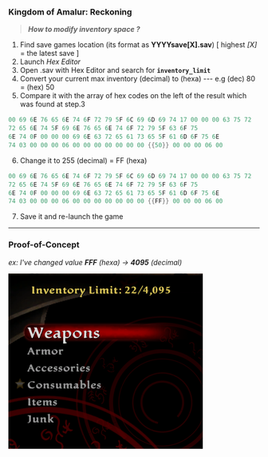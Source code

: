 ### Kingdom of Amalur: Reckoning

> **_How to modify inventory space ?_**

1) Find save games location (its format as **YYYYsave[X].sav**) [ highest _[X]_ = the latest save ]
2) Launch _Hex Editor_ 
3) Open .sav with Hex Editor and search for **`inventory_limit`**
4) Convert your current max inventory (decimal) to (hexa) --- e.g (dec) 80  = (hex) 50 
5) Compare it with the array of hex codes on the left of the result which was found at step.3  

```fsharp
00 69 6E 76 65 6E 74 6F 72 79 5F 6C 69 6D 69 74 17 00 00 00 63 75 72 
72 65 6E 74 5F 69 6E 76 65 6E 74 6F 72 79 5F 63 6F 75 
6E 74 0F 00 00 00 69 6E 63 72 65 61 73 65 5F 61 6D 6F 75 6E 
74 03 00 00 00 06 00 00 00 00 00 00 00 {{50}} 00 00 00 06 00
```

6) Change it to 255 (decimal) = FF (hexa) 

```fsharp
00 69 6E 76 65 6E 74 6F 72 79 5F 6C 69 6D 69 74 17 00 00 00 63 75 72 
72 65 6E 74 5F 69 6E 76 65 6E 74 6F 72 79 5F 63 6F 75 
6E 74 0F 00 00 00 69 6E 63 72 65 61 73 65 5F 61 6D 6F 75 6E 
74 03 00 00 00 06 00 00 00 00 00 00 00 {{FF}} 00 00 00 06 00
```

7) Save it and re-launch the game 
---
### Proof-of-Concept 

_ex: I've changed value **FFF** (hexa) -> **4095** (decimal)_

![image](inv_max_tweak.PNG)
